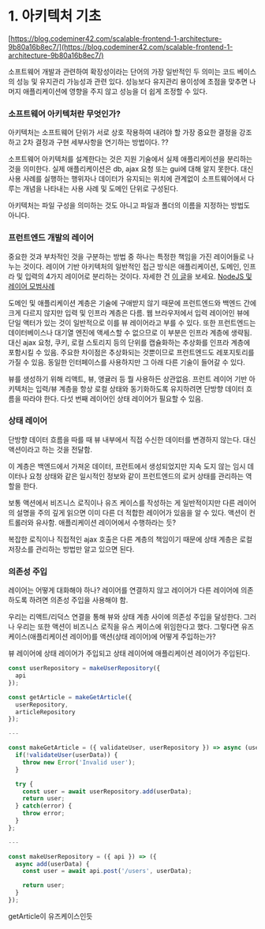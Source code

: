 # 1. 아키텍처 기초

[https://blog.codeminer42.com/scalable-frontend-1-architecture-9b80a16b8ec7/](https://blog.codeminer42.com/scalable-frontend-1-architecture-9b80a16b8ec7/)

소프트웨어 개발과 관련하여 확장성이라는 단어의 가장 일반적인 두 의미는 코드 베이스의 성능 및 유지관리 가능성과 관련 있다. 성능보다 유지관리 용이성에 초점을 맞추면 나머지 애플리케이션에 영향을 주지 않고 성능을 더 쉽게 조정할 수 있다.

### 소프트웨어 아키텍처란 무엇인가?

아키텍처는 소프트웨어 단위가 서로 상호 작용하여 내려야 할 가장 중요한 결정을 강조하고 2차 결정과 구현 세부사항을 연기하는 방법이다. ??

소프트웨어 아키텍처를 설계한다는 것은 지원 기술에서 실제 애플리케이션을 분리하는 것을 의미한다. 실제 애플리케이션은 db, ajax 요청 또는 gui에 대해 알지 못한다. 대신 사용 사례를 실행하는 행위자나 데이터가 유지되는 위치에 관계없이 소프트웨어에서 다루는 개념을 나타내는 사용 사례 및 도메인 단위로 구성된다.

아키텍처는 파일 구성을 의미하는 것도 아니고 파일과 폴더의 이름을 지정하는 방법도 아니다.

### 프런트엔드 개발의 레이어

중요한 것과 부차적인 것을 구분하는 방법 중 하나는 특정한 책임을 가진 레이어들로 나누는 것이다. 레이어 기반 아키텍처의 일반적인 접근 방식은 애플리케이션, 도메인, 인프라 및 입력의 4가지 레이어로 분리하는 것이다. 자세한 건 [이 글](https://blog.codeminer42.com/nodejs-and-good-practices-354e7d763626/)을 보세요. [NodeJS 및 레이어 모범사례](https://www.notion.so/NodeJS-c67191f6ea9943a1bd119700680072d7)

도메인 및 애플리케이션 계층은 기술에 구애받지 않기 때문에 프런트엔드와 백엔드 간에 크게 다르지 않지만 입력 및 인프라 계층은 다름. 웹 브라우저에서 입력 레이어인 뷰에 단일 액터가 있는 것이 일반적으로 이를 뷰 레이어라고 부를 수 있다. 또한 프런트엔드는 데이터베이스나 대기열 엔진에 액세스할 수 없으므로 이 부분은 인프라 계층에 생략됨. 대신 ajax 요청, 쿠키, 로컬 스토리지 등의 단위를 캡슐화하는 추상화를 인프라 계층에 포함시킬 수 있음. 주요한 차이점은 추상화되는 것뿐이므로 프런트엔드도 레포지토리를 가질 수 있음. 동일한 인터페이스를 사용하지만 그 아래 다른 기술이 들어갈 수 있다.

뷰를 생성하기 위해 리액트, 뷰, 앵귤러 등 뭘 사용하든 상관없음. 프런트 레이어 기반 아키텍처는 입력/뷰 계층을 항상 로컬 상태와 동기화하도록 유지하려면 단방향 데이터 흐름을 따라야 한다. 다섯 번째 레이어인 상태 레이어가 필요할 수 있음.

### 상태 레이어

단방향 데이터 흐름을 따를 때 뷰 내부에서 직접 수신한 데이터를 변경하지 않는다. 대신 액션이라고 하는 것을 전달함.

이 계층은 백엔드에서 가져온 데이터, 프런트에서 생성되었지만 지속 도지 않는 임시 데이터나 요청 상태와 같은 일시적인 정보와 같이 프런트엔드의 로커 상태를 관리하는 역할을 한다.

보통 액션에서 비즈니스 로직이나 유즈 케이스를 작성하는 게 일반적이지만 다른 레이어의 설명을 주의 깊게 읽으면 이미 다른 더 적합한 레이어가 있음을 알 수 있다. 액션이 컨트롤러와 유사함. 애플리케이션 레이어에서 수행하라는 듯?

복잡한 로직이나 직접적인 ajax 호출은 다른 계층의 책임이기 때문에 상태 계층은 로컬 저장소를 관리하는 방법만 알고 있으면 된다.

### 의존성 주입

레이어는 어떻게 대화해야 하나? 레이어를 연결하지 않고 레이어가 다른 레이어에 의존하도록 하려면 의존성 주입을 사용해야 함.

우리는 리액트/리덕스 연결을 통해 뷰와 상태 계층 사이에 의존성 주입을 달성한다. 그러나 우리는 또한 액션이 비즈니스 로직을 유스 케이스에 위임한다고 했다. 그렇다면 유즈케이스(애플리케이션 레이어)를 액션(상태 레이어)에 어떻게 주입하는가?

뷰 레이어에 상태 레이어가 주입되고 상태 레이어에 애플리케이션 레이어가 주입된다.

```jsx
const userRepository = makeUserRepository({
  api
});

const getArticle = makeGetArticle({
  userRepository,
  articleRepository
});

---

const makeGetArticle = ({ validateUser, userRepository }) => async (userData) => {
  if(!validateUser(userData)) {
    throw new Error('Invalid user');
  }

  try {
    const user = await userRepository.add(userData);
    return user;
  } catch(error) {
    throw error;
  }
};

---

const makeUserRepository = ({ api }) => ({
  async add(userData) {
    const user = await api.post('/users', userData);

    return user;
  }
});
```

getArticle이 유즈케이스인듯
